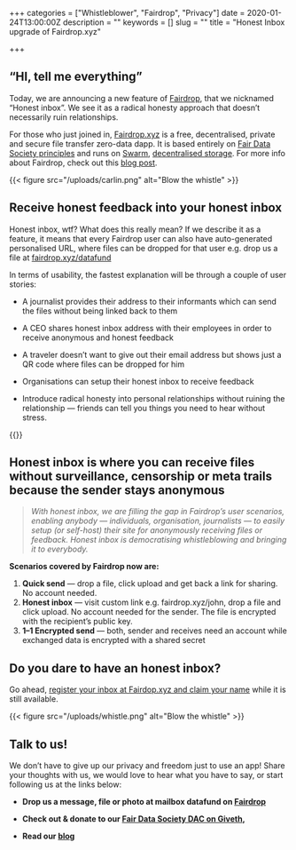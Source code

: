 +++
categories = ["Whistleblower", "Fairdrop", "Privacy"]
date = 2020-01-24T13:00:00Z
description = ""
keywords = []
slug = ""
title = "Honest Inbox upgrade of Fairdrop.xyz"

+++
## “HI, tell me everything”

Today, we are announcing a new feature of [Fairdrop](https://fairdrop.xyz/), that we nicknamed “Honest inbox”. We see it as a radical honesty approach that doesn’t necessarily ruin relationships.

For those who just joined in, [Fairdrop.xyz](https://fairdrop.xyz/) is a free, decentralised, private and secure file transfer zero-data dapp. It is based entirely on [Fair Data Society principles](https://principles.fairdatasociety.org) and runs on [Swarm](https://swarm.ethereum.org/), [decentralised storage](https://swarm.ethereum.org/). For more info about Fairdrop, check out this [blog post](https://medium.com/fair-data-society/fairdrop-secure-private-unstoppable-file-transfer-for-the-free-world-7200f948bb32).


{{< figure src="/uploads/carlin.png" alt="Blow the whistle" >}}

## **Receive honest feedback into your honest inbox**

Honest inbox, wtf? What does this really mean? If we describe it as a feature, it means that every Fairdrop user can also have auto-generated personalised URL, where files can be dropped for that user e.g. drop us a file at [fairdrop.xyz/datafund](https://fairdrop.xyz/datafund)

In terms of usability, the fastest explanation will be through a couple of user stories:

* A journalist provides their address to their informants which can send the files without being linked back to them

* A CEO shares honest inbox address with their employees in order to receive anonymous and honest feedback

* A traveler doesn’t want to give out their email address but shows just a QR code where files can be dropped for him

* Organisations can setup their honest inbox to receive feedback

* Introduce radical honesty into personal relationships without ruining the relationship — friends can tell you things you need to hear without stress.

{{<youtube yO8OK3QBMOs>}}

## Honest inbox is where you can receive files without surveillance, censorship or meta trails because the sender stays anonymous
> *With honest inbox, we are filling the gap in Fairdrop’s user scenarios, enabling anybody — individuals, organisation, journalists — to easily setup (or self-host) their site for anonymously receiving files or feedback. Honest inbox is democratising whistleblowing and bringing it to everybody.*

**Scenarios covered by Fairdrop now are:**
1. **Quick send** — drop a file, click upload and get back a link for sharing. No account needed.
2. **Honest inbox** — visit custom link e.g. fairdrop.xyz/john, drop a file and click upload. No account needed for the sender. The file is encrypted with the recipient’s public key.
3. **1–1 Encrypted send** — both, sender and receives need an account while exchanged data is encrypted with a shared secret

## Do you dare to have an honest inbox?

Go ahead, [register your inbox at Fairdop.xyz and claim your name](https://fairdrop.xyz/) while it is still available.

{{< figure src="/uploads/whistle.png" alt="Blow the whistle" >}}

## Talk to us!

We don’t have to give up our privacy and freedom just to use an app! Share your thoughts with us, we would love to hear what you have to say, or start following us at the links below:

* **Drop us a message, file or photo at mailbox datafund on [Fairdrop](https://fairdrop.xyz/datafund)**

* **Check out & donate to our [Fair Data Society DAC on Giveth](https://beta.giveth.io/dacs/5c34b2e746d9c67925654070),**

* **Read our [blog](https://blog.fairdatasociety.org/)**

